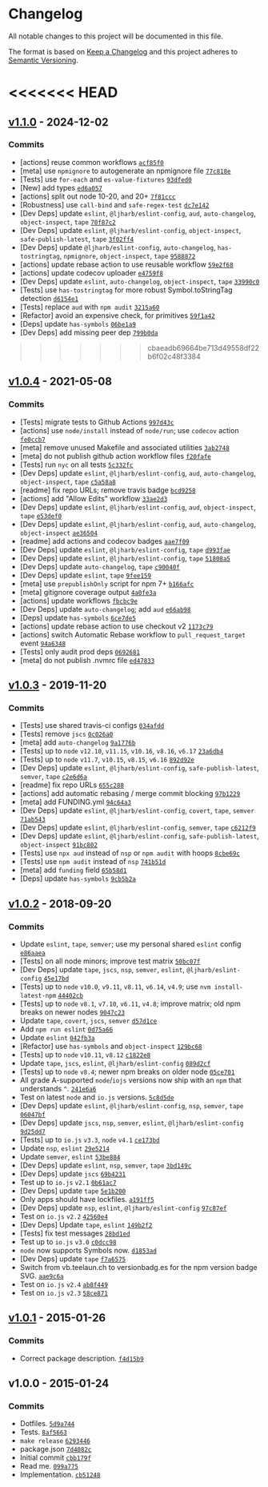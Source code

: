 # Changelog

All notable changes to this project will be documented in this file.

The format is based on [Keep a Changelog](https://keepachangelog.com/en/1.0.0/)
and this project adheres to [Semantic Versioning](https://semver.org/spec/v2.0.0.html).

<<<<<<< HEAD
=======
## [v1.1.0](https://github.com/inspect-js/is-symbol/compare/v1.0.4...v1.1.0) - 2024-12-02

### Commits

- [actions] reuse common workflows [`acf85f0`](https://github.com/inspect-js/is-symbol/commit/acf85f027ec6ea70a7023646c47f9324ff9a5e25)
- [meta] use `npmignore` to autogenerate an npmignore file [`77c818e`](https://github.com/inspect-js/is-symbol/commit/77c818ebf4dc1107d945854185071ca76ef94d31)
- [Tests] use `for-each` and `es-value-fixtures` [`93dfed0`](https://github.com/inspect-js/is-symbol/commit/93dfed0de6c1da2946d83017cc0f44f8f7d15ded)
- [New] add types [`ed6a057`](https://github.com/inspect-js/is-symbol/commit/ed6a057e9595fb14c7d322ed4aba3433386d07bb)
- [actions] split out node 10-20, and 20+ [`7f81ccc`](https://github.com/inspect-js/is-symbol/commit/7f81ccc8bb2c667e6975f278c9dec7310a923749)
- [Robustness] use `call-bind` and `safe-regex-test` [`dc7e142`](https://github.com/inspect-js/is-symbol/commit/dc7e142724e9dce678b1ead151c7fedd02411a03)
- [Dev Deps] update `eslint`, `@ljharb/eslint-config`, `aud`, `auto-changelog`, `object-inspect`, `tape` [`70f87c2`](https://github.com/inspect-js/is-symbol/commit/70f87c2715ad4cc8e66ce0eb4a4d2c4034b8e19c)
- [Dev Deps] update `eslint`, `@ljharb/eslint-config`, `object-inspect`, `safe-publish-latest`, `tape` [`3f02ff4`](https://github.com/inspect-js/is-symbol/commit/3f02ff4459ec96e22be4ef8cda0c966fafb5509a)
- [Dev Deps] update `@ljharb/eslint-config`, `auto-changelog`, `has-tostringtag`, `npmignore`, `object-inspect`, `tape` [`9588872`](https://github.com/inspect-js/is-symbol/commit/95888727f109c7e9d2fdfe7ed419cc8452505503)
- [actions] update rebase action to use reusable workflow [`59e2f68`](https://github.com/inspect-js/is-symbol/commit/59e2f680992f630eb1d76dd8e009d7fa074e3055)
- [actions] update codecov uploader [`e4759f8`](https://github.com/inspect-js/is-symbol/commit/e4759f8bea3b66d6d70f8b7b2656cc9b987ca874)
- [Dev Deps] update `eslint`, `auto-changelog`, `object-inspect`, `tape` [`33990c0`](https://github.com/inspect-js/is-symbol/commit/33990c0d76db7f44bcf177f7f5b602747b159a35)
- [Tests] use `has-tostringtag` for more robust Symbol.toStringTag detection [`d6154e1`](https://github.com/inspect-js/is-symbol/commit/d6154e10f79b572630fd309543160c446d7e46ef)
- [Tests] replace `aud` with `npm audit` [`3215a60`](https://github.com/inspect-js/is-symbol/commit/3215a60cf4ffce688e3911025cf2ccca95e259d0)
- [Refactor] avoid an expensive check, for primitives [`59f1a42`](https://github.com/inspect-js/is-symbol/commit/59f1a428ae625b59b618493c2454096900451d84)
- [Deps] update `has-symbols` [`06be1a9`](https://github.com/inspect-js/is-symbol/commit/06be1a9d1bf57181e35b1ffe446196243cc8becc)
- [Dev Deps] add missing peer dep [`799b0da`](https://github.com/inspect-js/is-symbol/commit/799b0da1902dfa5b02456fcf32887ead6e332358)

>>>>>>> cbaeadb69664be713d49558df22b6f02c48f3384
## [v1.0.4](https://github.com/inspect-js/is-symbol/compare/v1.0.3...v1.0.4) - 2021-05-08

### Commits

- [Tests] migrate tests to Github Actions [`997d43c`](https://github.com/inspect-js/is-symbol/commit/997d43c091d1f8d3a2b3d7dfb17a73cdc5a75dde)
- [actions] use `node/install` instead of `node/run`; use `codecov` action [`fe0ccb7`](https://github.com/inspect-js/is-symbol/commit/fe0ccb7b7b64e74e095ef782dcc1d24d6c4b0be4)
- [meta] remove unused Makefile and associated utilities [`3ab2748`](https://github.com/inspect-js/is-symbol/commit/3ab2748ab6c2de21fc24f131bb880c68ba0b7b34)
- [meta] do not publish github action workflow files [`f20fafe`](https://github.com/inspect-js/is-symbol/commit/f20fafeb21585c7b4871ea19f104fd7696734fe8)
- [Tests] run `nyc` on all tests [`5c332fc`](https://github.com/inspect-js/is-symbol/commit/5c332fc92cecbed4a2041bc0c52b991b4a593f34)
- [Dev Deps] update `eslint`, `@ljharb/eslint-config`, `aud`, `auto-changelog`, `object-inspect`, `tape` [`c5a58a8`](https://github.com/inspect-js/is-symbol/commit/c5a58a8bea390a9b02e1c8c4aac30c223370297b)
- [readme] fix repo URLs; remove travis badge [`bcd9258`](https://github.com/inspect-js/is-symbol/commit/bcd9258d161fe709148fcc47962df3372c544727)
- [actions] add "Allow Edits" workflow [`33ae2d3`](https://github.com/inspect-js/is-symbol/commit/33ae2d3940e9daa6003a84c232874ee558b2fb44)
- [Dev Deps] update `eslint`, `@ljharb/eslint-config`, `aud`, `object-inspect`, `tape` [`e53def0`](https://github.com/inspect-js/is-symbol/commit/e53def0b77c38cbfae87fd8bbfd78953b845ea94)
- [Dev Deps] update `eslint`, `@ljharb/eslint-config`, `aud`, `auto-changelog`, `object-inspect` [`ae36504`](https://github.com/inspect-js/is-symbol/commit/ae365048c0c1b13457faa78658b80561f5a0bcd0)
- [readme] add actions and codecov badges [`aae7f09`](https://github.com/inspect-js/is-symbol/commit/aae7f09bd59d36df69d3b66d9b351c39fe072330)
- [Dev Deps] update `eslint`, `@ljharb/eslint-config`, `tape` [`d993fae`](https://github.com/inspect-js/is-symbol/commit/d993fae6d89856d4ab7818874be597249cb8a8cc)
- [Dev Deps] update `eslint`, `@ljharb/eslint-config`, `tape` [`51808a5`](https://github.com/inspect-js/is-symbol/commit/51808a55f272023201f40a59b2459ec6305bf73a)
- [Dev Deps] update `auto-changelog`, `tape` [`c90040f`](https://github.com/inspect-js/is-symbol/commit/c90040f0aeded8d0071a78d5cd593b385f8828ee)
- [Dev Deps] update `eslint`, `tape` [`9fee159`](https://github.com/inspect-js/is-symbol/commit/9fee159403d499a5ed2f5cb5db03747d09ab1766)
- [meta] use `prepublishOnly` script for npm 7+ [`b166afc`](https://github.com/inspect-js/is-symbol/commit/b166afc3ae3c6d11721a9558ddb112a28261688d)
- [meta] gitignore coverage output [`4a0fe3a`](https://github.com/inspect-js/is-symbol/commit/4a0fe3aa074b933074fcc231ce739005e1fec195)
- [actions] update workflows [`fbcbc9e`](https://github.com/inspect-js/is-symbol/commit/fbcbc9eb5bfe2cf9a77d5bd86bb1dece8e5f81d0)
- [Dev Deps] update `auto-changelog`; add `aud` [`e66ab98`](https://github.com/inspect-js/is-symbol/commit/e66ab989e48b81b48bd443d35dba0071950c5d7a)
- [Deps] update `has-symbols` [`6ce7de5`](https://github.com/inspect-js/is-symbol/commit/6ce7de53c866c068de2c28d97b3a64cf6d5f6a76)
- [actions] update rebase action to use checkout v2 [`1173c79`](https://github.com/inspect-js/is-symbol/commit/1173c79914076d73aec9aebc22dce4122e7bd3ae)
- [actions] switch Automatic Rebase workflow to `pull_request_target` event [`94a6348`](https://github.com/inspect-js/is-symbol/commit/94a6348f6274eac9bf4c5a6057b4f6120fc7d1d1)
- [Tests] only audit prod deps [`0692681`](https://github.com/inspect-js/is-symbol/commit/06926811fa029fe0fded5d0af4553a7808c143d1)
- [meta] do not publish .nvmrc file [`ed47833`](https://github.com/inspect-js/is-symbol/commit/ed478333c72384f8dbeb51e5fd501238f52a4972)

## [v1.0.3](https://github.com/inspect-js/is-symbol/compare/v1.0.2...v1.0.3) - 2019-11-20

### Commits

- [Tests] use shared travis-ci configs [`034afdd`](https://github.com/inspect-js/is-symbol/commit/034afdd677c1b72b76751f3e5131acc927a32916)
- [Tests] remove `jscs` [`0c026a0`](https://github.com/inspect-js/is-symbol/commit/0c026a06815e46a33a8a5b4b1be8965d32d38e5c)
- [meta] add `auto-changelog` [`9a1776b`](https://github.com/inspect-js/is-symbol/commit/9a1776bb49f3e6ac12a5b3a447edcc651216891b)
- [Tests] up to `node` `v12.10`, `v11.15`, `v10.16`, `v8.16`, `v6.17` [`23a6db4`](https://github.com/inspect-js/is-symbol/commit/23a6db49a338d19eab19d876745513820bb6a9dc)
- [Tests] up to `node` `v11.7`, `v10.15`, `v8.15`, `v6.16` [`892d92e`](https://github.com/inspect-js/is-symbol/commit/892d92e7c40f3c0577583a98134106181c38bb7e)
- [Dev Deps] update `eslint`, `@ljharb/eslint-config`, `safe-publish-latest`, `semver`, `tape` [`c2e6d6a`](https://github.com/inspect-js/is-symbol/commit/c2e6d6a71f839522bbd124b7419f5fc42ffff6d3)
- [readme] fix repo URLs [`655c288`](https://github.com/inspect-js/is-symbol/commit/655c288a815856e647dba4b6049b1743cec3533c)
- [actions] add automatic rebasing / merge commit blocking [`97b1229`](https://github.com/inspect-js/is-symbol/commit/97b12296bf8fa1ce0c6121bf3de56c413da10aae)
- [meta] add FUNDING.yml [`94c64a3`](https://github.com/inspect-js/is-symbol/commit/94c64a367a1c34f960cf6007fc65cfbbcba34ba3)
- [Dev Deps] update `eslint`, `@ljharb/eslint-config`, `covert`, `tape`, `semver` [`71ab543`](https://github.com/inspect-js/is-symbol/commit/71ab543e09b820378362f4f66248addd410c6388)
- [Dev Deps] update `eslint`, `@ljharb/eslint-config`, `semver`, `tape` [`c6212f9`](https://github.com/inspect-js/is-symbol/commit/c6212f94e28622c94bb37189ffc241ee88b5b1dd)
- [Dev Deps] update `eslint`, `@ljharb/eslint-config`, `safe-publish-latest`, `object-inspect` [`91bc802`](https://github.com/inspect-js/is-symbol/commit/91bc802e18e63f4e8230ee0148302ce849e2f733)
- [Tests] use `npx aud` instead of `nsp` or `npm audit` with hoops [`8cbe69c`](https://github.com/inspect-js/is-symbol/commit/8cbe69c3fafe9cfbe7d27f710c88d02d2d2c6a00)
- [Tests] use `npm audit` instead of `nsp` [`741b51d`](https://github.com/inspect-js/is-symbol/commit/741b51dac868f6b22736c204910d257bcf4d5044)
- [meta] add `funding` field [`65b58d1`](https://github.com/inspect-js/is-symbol/commit/65b58d1e9fc572712d462d615e6b2418627d8fb9)
- [Deps] update `has-symbols` [`9cb5b2a`](https://github.com/inspect-js/is-symbol/commit/9cb5b2a9a3b89e8e0246be8df4fff3f5ceac7309)

## [v1.0.2](https://github.com/inspect-js/is-symbol/compare/v1.0.1...v1.0.2) - 2018-09-20

### Commits

- Update `eslint`, `tape`, `semver`; use my personal shared `eslint` config [`e86aaea`](https://github.com/inspect-js/is-symbol/commit/e86aaea8d81356801ecfc60540523e9b809a55f4)
- [Tests] on all node minors; improve test matrix [`50bc07f`](https://github.com/inspect-js/is-symbol/commit/50bc07f2ff73e5499b02a61f0a00ea48a84ae213)
- [Dev Deps] update `tape`, `jscs`, `nsp`, `semver`, `eslint`, `@ljharb/eslint-config` [`45e17bd`](https://github.com/inspect-js/is-symbol/commit/45e17bdf145846f30122348a94c5e506b90836ba)
- [Tests] up to `node` `v10.0`, `v9.11`, `v8.11`, `v6.14`, `v4.9`; use `nvm install-latest-npm` [`44402cb`](https://github.com/inspect-js/is-symbol/commit/44402cb82d4499e947b48b31b14667d1ebe7e2b4)
- [Tests] up to `node` `v8.1`, `v7.10`, `v6.11`, `v4.8`; improve matrix; old npm breaks on newer nodes [`9047c23`](https://github.com/inspect-js/is-symbol/commit/9047c232857ecb80551a21cc0b1cc4c91d28da1f)
- Update `tape`, `covert`, `jscs`, `semver` [`d57d1ce`](https://github.com/inspect-js/is-symbol/commit/d57d1ce3fc0b740885a1ed5c0738d4a27b29ab07)
- Add `npm run eslint` [`0d75a66`](https://github.com/inspect-js/is-symbol/commit/0d75a6638ad6f7ff7d5bc958531a6328fb13e3fe)
- Update `eslint` [`042fb3a`](https://github.com/inspect-js/is-symbol/commit/042fb3aec590f0c0d205b15812b285ad95cfff6b)
- [Refactor] use `has-symbols` and `object-inspect` [`129bc68`](https://github.com/inspect-js/is-symbol/commit/129bc68dd619b789b9956ac9b63b46257ee1060c)
- [Tests] up to `node` `v10.11`, `v8.12` [`c1822e8`](https://github.com/inspect-js/is-symbol/commit/c1822e84d6cc0cee9f1c2893e91b1aa999ad41db)
- Update `tape`, `jscs`, `eslint`, `@ljharb/eslint-config` [`089d2cf`](https://github.com/inspect-js/is-symbol/commit/089d2cf7cad87b75aa534769af11524ad2e79080)
- [Tests] up to `node` `v8.4`; newer npm breaks on older node [`05ce701`](https://github.com/inspect-js/is-symbol/commit/05ce701e3c1be8b3266ffac49806832e410491c1)
- All grade A-supported `node`/`iojs` versions now ship with an `npm` that understands `^`. [`241e6a6`](https://github.com/inspect-js/is-symbol/commit/241e6a655c0e19e9dcf0ae88e7fddd4cde394c5c)
- Test on latest `node` and `io.js` versions. [`5c8d5de`](https://github.com/inspect-js/is-symbol/commit/5c8d5deb9b7c01a8cdf959082a3d619c19751b0a)
- [Dev Deps] update `eslint`, `@ljharb/eslint-config`, `nsp`, `semver`, `tape` [`06047bf`](https://github.com/inspect-js/is-symbol/commit/06047bf72b20a66c0b455e80856b2d00b1910391)
- [Dev Deps] update `jscs`, `nsp`, `semver`, `eslint`, `@ljharb/eslint-config` [`9d25dd7`](https://github.com/inspect-js/is-symbol/commit/9d25dd79347c89f98207a3bad39f667f1f8a410e)
- [Tests] up to `io.js` `v3.3`, `node` `v4.1` [`ce173bd`](https://github.com/inspect-js/is-symbol/commit/ce173bda6e146907e3061a0e70463107d955de35)
- Update `nsp`, `eslint` [`29e5214`](https://github.com/inspect-js/is-symbol/commit/29e52140fac2049b4a32e175787bb3b184a1dd72)
- Update `semver`, `eslint` [`53be884`](https://github.com/inspect-js/is-symbol/commit/53be884c2811f7a4452581003d9cdaf6f9bddd3c)
- [Dev Deps] update `eslint`, `nsp`, `semver`, `tape` [`3bd149c`](https://github.com/inspect-js/is-symbol/commit/3bd149c869c099b07104b06c0692755a01f8298c)
- [Dev Deps] update `jscs` [`69b4231`](https://github.com/inspect-js/is-symbol/commit/69b4231632b170e5ddb350db2f0c59e6cad6f548)
- Test up to `io.js` `v2.1` [`0b61ac7`](https://github.com/inspect-js/is-symbol/commit/0b61ac7ac4de390296aeefb9395549592ea87da4)
- [Dev Deps] update `tape` [`5e1b200`](https://github.com/inspect-js/is-symbol/commit/5e1b2008c910bcdabee299a1ac599143ea07c3f9)
- Only apps should have lockfiles. [`a191ff5`](https://github.com/inspect-js/is-symbol/commit/a191ff5f0320fc16db42fdaa40f0c21d4326255e)
- [Dev Deps] update `nsp`, `eslint`, `@ljharb/eslint-config` [`97c87ef`](https://github.com/inspect-js/is-symbol/commit/97c87ef52b966f211e231092a54ef6ed05c99a26)
- Test on `io.js` `v2.2` [`42560e4`](https://github.com/inspect-js/is-symbol/commit/42560e466e17cbbb9fa71c0121f4bbbcf266c887)
- [Dev Deps] Update `tape`, `eslint` [`149b2f2`](https://github.com/inspect-js/is-symbol/commit/149b2f20bde92b2da12ccfeb8988beb2dc95c37c)
- [Tests] fix test messages [`28bd1ed`](https://github.com/inspect-js/is-symbol/commit/28bd1eda310590e13ada19cbd718c85c25d8a0c5)
- Test up to `io.js` `v3.0` [`c0dcc98`](https://github.com/inspect-js/is-symbol/commit/c0dcc98313d17151ec043e5452df306618be865e)
- `node` now supports Symbols now. [`d1853ad`](https://github.com/inspect-js/is-symbol/commit/d1853adf6369ab9d4c4516bdb032c2e42f52f90a)
- [Dev Deps] update `tape` [`f7a6575`](https://github.com/inspect-js/is-symbol/commit/f7a6575fbdef13abcc412c63d22b56943ed85969)
- Switch from vb.teelaun.ch to versionbadg.es for the npm version badge SVG. [`aae9c6a`](https://github.com/inspect-js/is-symbol/commit/aae9c6a724578659976ea74e11ec9fe35608607b)
- Test on `io.js` `v2.4` [`ab8f449`](https://github.com/inspect-js/is-symbol/commit/ab8f4492115270cc00a479915b02ac1bac75dfed)
- Test on `io.js` `v2.3` [`58ce871`](https://github.com/inspect-js/is-symbol/commit/58ce871674e857955b333aa057eeecd68b40e988)

## [v1.0.1](https://github.com/inspect-js/is-symbol/compare/v1.0.0...v1.0.1) - 2015-01-26

### Commits

- Correct package description. [`f4d15b9`](https://github.com/inspect-js/is-symbol/commit/f4d15b928b4b754b097a84f7c3ceac73c486aceb)

## v1.0.0 - 2015-01-24

### Commits

- Dotfiles. [`5d9a744`](https://github.com/inspect-js/is-symbol/commit/5d9a7441f724630070e9bd74a995191cafa1064b)
- Tests. [`8af5663`](https://github.com/inspect-js/is-symbol/commit/8af56631950dcee48b36f517837273193a6ba119)
- `make release` [`6293446`](https://github.com/inspect-js/is-symbol/commit/629344654a72e7fc8059607d6a86c64b002c3e5d)
- package.json [`7d4082c`](https://github.com/inspect-js/is-symbol/commit/7d4082ca9502118e70d24f526704d45a1a7f2067)
- Initial commit [`cbb179f`](https://github.com/inspect-js/is-symbol/commit/cbb179f677bd3dcb56ac5e3f0a7a9af503fd8952)
- Read me. [`099a775`](https://github.com/inspect-js/is-symbol/commit/099a775e7e751706283ae1cab7a8635c094773a9)
- Implementation. [`cb51248`](https://github.com/inspect-js/is-symbol/commit/cb51248eedaf55e0b8ad7dacdab179db2d76e96e)
